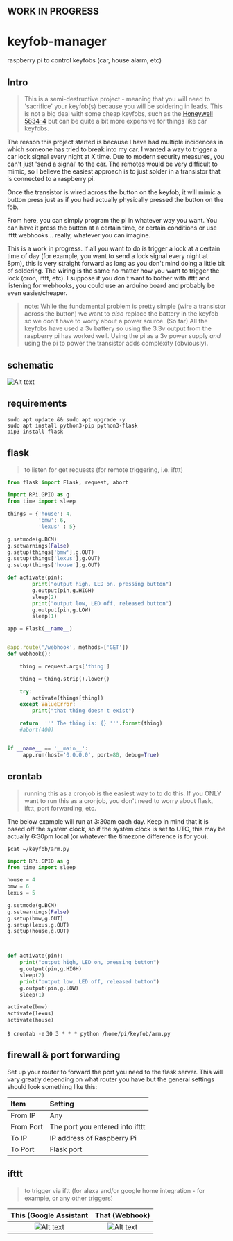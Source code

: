 ## WORK IN PROGRESS

# keyfob-manager
raspberry pi to control keyfobs (car, house alarm, etc)

## Intro
> This is a semi-destructive project - meaning that you will need to 'sacrifice' your keyfob(s) because you will be soldering in leads. This is not a big deal with some cheap keyfobs, such as the [Honeywell 5834-4](https://www.amazon.com/dp/B00SZ304ZK/?coliid=IP6QMZRKBK948) but can be quite a bit more expensive for things like car keyfobs.

The reason this project started is because I have had multiple incidences in which someone has tried to break into my car. I wanted a way to trigger a car lock signal every night at X time. Due to modern security measures, you can't just 'send a signal' to the car. The remotes would be very difficult to mimic, so I believe the easiest approach is to just solder in a transistor that is connected to a raspberry pi.

Once the transistor is wired across the button on the keyfob, it will mimic a button press just as if you had actually physically pressed the button on the fob.

From here, you can simply program the pi in whatever way you want. You can have it press the button at a certain time, or certain conditions or use ifttt webhooks... really, whatever you can imagine.

This is a work in progress. If all you want to do is trigger a lock at a certain time of day (for example, you want to send a lock signal every night at 8pm), this is very straight forward as long as you don't mind doing a little bit of soldering. The wiring is the same no matter how you want to trigger the lock (cron, ifttt, etc). I suppose if you don't want to bother with ifttt and listening for webhooks, you could use an arduino board and probably be even easier/cheaper.

> note: While the fundamental problem is pretty simple (wire a transistor across the button) we want to *also* replace the battery in the keyfob so we don't have to worry about a power source. (So far) All the keyfobs have used a 3v battery so using the 3.3v output from the raspberry pi has worked well. Using the pi as a 3v power supply *and* using the pi to power the transistor adds complexity (obviously).

## schematic

![Alt text](layout.png)

## requirements
```
sudo apt update && sudo apt upgrade -y
sudo apt install python3-pip python3-flask
pip3 install flask
```

## flask
> to listen for get requests (for remote triggering, i.e. ifttt)
``` python
from flask import Flask, request, abort

import RPi.GPIO as g
from time import sleep

things = {'house': 4,
          'bmw': 6,
          'lexus' : 5}

g.setmode(g.BCM)
g.setwarnings(False)
g.setup(things['bmw'],g.OUT)
g.setup(things['lexus'],g.OUT)
g.setup(things['house'],g.OUT)

def activate(pin):
        print("output high, LED on, pressing button")
        g.output(pin,g.HIGH)
        sleep(2)
        print("output low, LED off, released button")
        g.output(pin,g.LOW)
        sleep(1)

app = Flask(__name__)


@app.route('/webhook', methods=['GET'])
def webhook():

    thing = request.args['thing']

    thing = thing.strip().lower()

    try:
        activate(things[thing])
    except ValueError:
        print("that thing doesn't exist")

    return  ''' The thing is: {} '''.format(thing)
    #abort(400)


if __name__ == '__main__':
     app.run(host='0.0.0.0', port=80, debug=True)
```

## crontab
> running this as a cronjob is the easiest way to to do this. If you ONLY want to run this as a cronjob, you don't need to worry about flask, ifttt, port forwarding, etc.

The below example will run at 3:30am each day. Keep in mind that it is based off the system clock, so if the system clock is set to UTC, this may be actually 6:30pm local (or whatever the timezone difference is for you).

`$cat ~/keyfob/arm.py`
```python
import RPi.GPIO as g
from time import sleep

house = 4
bmw = 6
lexus = 5

g.setmode(g.BCM)
g.setwarnings(False)
g.setup(bmw,g.OUT)
g.setup(lexus,g.OUT)
g.setup(house,g.OUT)



def activate(pin):
	print("output high, LED on, pressing button")
	g.output(pin,g.HIGH)
	sleep(2)
	print("output low, LED off, released button")
	g.output(pin,g.LOW)
	sleep(1)

activate(bmw)
activate(lexus)
activate(house)
```

`$ crontab -e`
`30 3 * * * python /home/pi/keyfob/arm.py`



## firewall & port forwarding
Set up your router to forward the port you need to the flask server. This will vary greatly depending on what router you have but the general settings should look something like this:

Item      |Setting
:---------|:----------
From IP   |Any
From Port |The port you entered into ifttt
To IP     |IP address of Raspberry Pi
To Port   |Flask port





## ifttt
> to trigger via iftt (for alexa and/or google home integration - for example, or any other triggers)

 This (Google Assistant    | That (Webhook)
:-------------------------:|:-------------------------:
![Alt text](iftttthis.png) | ![Alt text](iftttthen.png)
